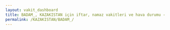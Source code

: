 ```yaml
---
layout: vakit_dashboard
title: BADAM_, KAZAKISTAN için iftar, namaz vakitleri ve hava durumu - ilçe/eyalet seç
permalink: /KAZAKISTAN/BADAM_/
---
```


<script type="text/javascript">
  var GLOBAL_COUNTRY = 'KAZAKISTAN';
  var GLOBAL_CITY = 'BADAM_';
  var GLOBAL_STATE = '';
  var lat = 72;
  var lon = 21;
</script>
